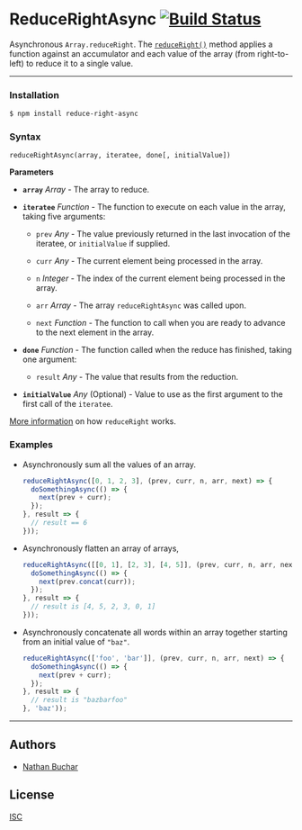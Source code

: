ReduceRightAsync [![Build Status](https://travis-ci.org/nathanbuchar/reduce-right-async.svg?branch=master)](https://travis-ci.org/nathanbuchar/reduce-right-async)
===========

Asynchronous `Array.reduceRight`. The [`reduceRight()`][external_mdn_reduce-right] method applies a function against an accumulator and each value of the array (from right-to-left) to reduce it to a single value.



***



### Installation

```bash
$ npm install reduce-right-async
```


### Syntax

```
reduceRightAsync(array, iteratee, done[, initialValue])
```

**Parameters**

* **`array`** *Array* - The array to reduce.

* **`iteratee`** *Function* - The function to execute on each value in the array, taking five arguments:
  * `prev` *Any* - The value previously returned in the last invocation of the iteratee, or `initialValue` if supplied.

  * `curr` *Any* - The current element being processed in the array.

  * `n` *Integer* - The index of the current element being processed in the array.

  * `arr` *Array* - The array `reduceRightAsync` was called upon.

  * `next` *Function* - The function to call when you are ready to advance to the next element in the array.

* **`done`** *Function* - The function called when the reduce has finished, taking one argument:
  * `result` *Any* - The value that results from the reduction.

* **`initialValue`** *Any* (Optional) - Value to use as the first argument to the first call of the `iteratee`.

[More information][external_mdn_reduce-right] on how `reduceRight` works.


### Examples

* Asynchronously sum all the values of an array.

  ```js
  reduceRightAsync([0, 1, 2, 3], (prev, curr, n, arr, next) => {
    doSomethingAsync(() => {
      next(prev + curr);
    });
  }, result => {
    // result == 6
  }));
  ```

* Asynchronously flatten an array of arrays,

  ```js
  reduceRightAsync([[0, 1], [2, 3], [4, 5]], (prev, curr, n, arr, next) => {
    doSomethingAsync(() => {
      next(prev.concat(curr));
    });
  }, result => {
    // result is [4, 5, 2, 3, 0, 1]
  }));
  ```

* Asynchronously concatenate all words within an array together starting from an initial value of `"baz"`.

  ```js
  reduceRightAsync(['foo', 'bar']], (prev, curr, n, arr, next) => {
    doSomethingAsync(() => {
      next(prev + curr);
    });
  }, result => {
    // result is "bazbarfoo"
  }, 'baz'));
  ```



***



Authors
-------
* [Nathan Buchar]


License
-------
[ISC](./LICENSE)






[external_mdn_reduce-right]: https://developer.mozilla.org/en-US/docs/Web/JavaScript/Reference/Global_Objects/Array/ReduceRight

[Nathan Buchar]: mailto:hello@nathanbuchar.com
